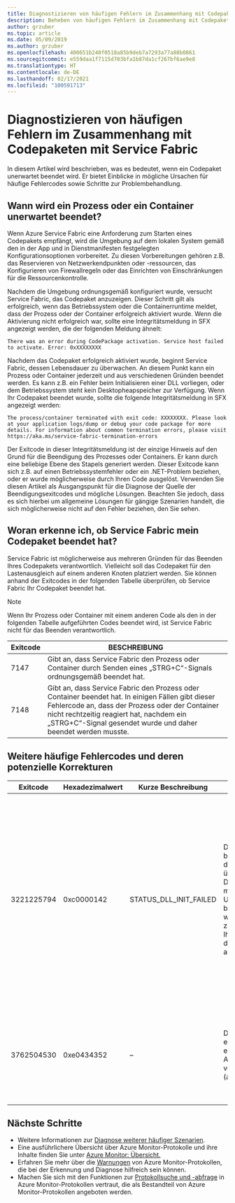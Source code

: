 ```yaml
---
title: Diagnostizieren von häufigen Fehlern im Zusammenhang mit Codepaketen mit Service Fabric
description: Beheben von häufigen Fehlern im Zusammenhang mit Codepaketen mit Azure Service Fabric
author: grzuber
ms.topic: article
ms.date: 05/09/2019
ms.author: grzuber
ms.openlocfilehash: 400651b240f0518a85b9deb7a7293a77a88b0861
ms.sourcegitcommit: e559daa1f7115d703bfa1b87da1cf267bf6ae9e8
ms.translationtype: HT
ms.contentlocale: de-DE
ms.lasthandoff: 02/17/2021
ms.locfileid: "100591713"
---
```

# <a name="diagnose-common-code-package-errors-by-using-service-fabric"></a>Diagnostizieren von häufigen Fehlern im Zusammenhang mit Codepaketen mit Service Fabric

In diesem Artikel wird beschrieben, was es bedeutet, wenn ein Codepaket unerwartet beendet wird. Er bietet Einblicke in mögliche Ursachen für häufige Fehlercodes sowie Schritte zur Problembehandlung.

## <a name="when-does-a-process-or-container-terminate-unexpectedly"></a>Wann wird ein Prozess oder ein Container unerwartet beendet?

Wenn Azure Service Fabric eine Anforderung zum Starten eines Codepakets empfängt, wird die Umgebung auf dem lokalen System gemäß den in der App und in Dienstmanifesten festgelegten Konfigurationsoptionen vorbereitet. Zu diesen Vorbereitungen gehören z.B. das Reservieren von Netzwerkendpunkten oder -ressourcen, das Konfigurieren von Firewallregeln oder das Einrichten von Einschränkungen für die Ressourcenkontrolle. 

Nachdem die Umgebung ordnungsgemäß konfiguriert wurde, versucht Service Fabric, das Codepaket anzuzeigen. Dieser Schritt gilt als erfolgreich, wenn das Betriebssystem oder die Containerruntime meldet, dass der Prozess oder der Container erfolgreich aktiviert wurde. Wenn die Aktivierung nicht erfolgreich war, sollte eine Integritätsmeldung in SFX angezeigt werden, die der folgenden Meldung ähnelt:

```
There was an error during CodePackage activation. Service host failed to activate. Error: 0xXXXXXXXX
```

Nachdem das Codepaket erfolgreich aktiviert wurde, beginnt Service Fabric, dessen Lebensdauer zu überwachen. An diesem Punkt kann ein Prozess oder Container jederzeit und aus verschiedenen Gründen beendet werden. Es kann z.B. ein Fehler beim Initialisieren einer DLL vorliegen, oder dem Betriebssystem steht kein Desktopheapspeicher zur Verfügung. Wenn Ihr Codepaket beendet wurde, sollte die folgende Integritätsmeldung in SFX angezeigt werden:

```
The process/container terminated with exit code: XXXXXXXX. Please look at your application logs/dump or debug your code package for more details. For information about common termination errors, please visit https://aka.ms/service-fabric-termination-errors
```

Der Exitcode in dieser Integritätsmeldung ist der einzige Hinweis auf den Grund für die Beendigung des Prozesses oder Containers. Er kann durch eine beliebige Ebene des Stapels generiert werden. Dieser Exitcode kann sich z.B. auf einen Betriebssystemfehler oder ein .NET-Problem beziehen, oder er wurde möglicherweise durch Ihren Code ausgelöst. Verwenden Sie diesen Artikel als Ausgangspunkt für die Diagnose der Quelle der Beendigungsexitcodes und mögliche Lösungen. Beachten Sie jedoch, dass es sich hierbei um allgemeine Lösungen für gängige Szenarien handelt, die sich möglicherweise nicht auf den Fehler beziehen, den Sie sehen.

## <a name="how-can-i-tell-if-service-fabric-terminated-my-code-package"></a>Woran erkenne ich, ob Service Fabric mein Codepaket beendet hat?

Service Fabric ist möglicherweise aus mehreren Gründen für das Beenden Ihres Codepakets verantwortlich. Vielleicht soll das Codepaket für den Lastenausgleich auf einem anderen Knoten platziert werden. Sie können anhand der Exitcodes in der folgenden Tabelle überprüfen, ob Service Fabric Ihr Codepaket beendet hat.

>[!NOTE]
> Wenn Ihr Prozess oder Container mit einem anderen Code als den in der folgenden Tabelle aufgeführten Codes beendet wird, ist Service Fabric nicht für das Beenden verantwortlich.

Exitcode | BESCHREIBUNG
--------- | -----------
7147 | Gibt an, dass Service Fabric den Prozess oder Container durch Senden eines „STRG+C“-Signals ordnungsgemäß beendet hat.
7148 | Gibt an, dass Service Fabric den Prozess oder Container beendet hat. In einigen Fällen gibt dieser Fehlercode an, dass der Prozess oder der Container nicht rechtzeitig reagiert hat, nachdem ein „STRG+C“-Signal gesendet wurde und daher beendet werden musste.


## <a name="other-common-error-codes-and-their-potential-fixes"></a>Weitere häufige Fehlercodes und deren potenzielle Korrekturen

Exitcode | Hexadezimalwert | Kurze Beschreibung | Grundursache | Mögliche Lösung
--------- | --------- | ----------------- | ---------- | -------------
3221225794 | 0xc0000142 | STATUS_DLL_INIT_FAILED | Dieser Fehler bedeutet manchmal, dass der Computer über keinen Desktopheapspeicher mehr verfügt. Diese Ursache ist besonders wahrscheinlich, wenn zahlreiche Prozesse Ihrer Anwendung auf dem Knoten ausgeführt werden. | Wenn Ihr Programm so konfiguriert ist, dass es nicht auf „STRG+C“-Signale antwortet, können Sie die Einstellung **EnableActivateNoWindow** im Clustermanifest aktivieren. Wenn Sie diese Einstellung aktivieren, wird das Codepaket ohne ein GUI-Fenster ausgeführt, und es werden keine „STRG+C“-Signale empfangen. Durch diese Aktion wird auch die Menge des Desktopheapspeichers reduziert, den jeder Prozess beansprucht. Sie können die Größe des Desktopheaps Ihres Knotens erhöhen, wenn Ihr Codepaket „STRG+C“-Signale empfangen muss.
3762504530 | 0xe0434352 | – | Dieser Wert stellt einen Fehlercode für einen Ausnahmefehler von verwaltetem Code (also .NET) dar. | Dieser Exitcode gibt an, dass Ihre Anwendung eine Ausnahme ausgelöst hat, die nicht verarbeitet wurde und den Prozess beendet hat. Debuggen Sie als ersten Schritt bei der Ermittlung des Auslösers dieses Fehlers Ihre Anwendungsprotokolle und Absturzabbilder.

## <a name="next-steps"></a>Nächste Schritte

* Weitere Informationen zur [Diagnose weiterer häufiger Szenarien](service-fabric-diagnostics-common-scenarios.md).
* Eine ausführlichere Übersicht über Azure Monitor-Protokolle und ihre Inhalte finden Sie unter [Azure Monitor: Übersicht.](../azure-monitor/overview.md)
* Erfahren Sie mehr über die [Warnungen](../azure-monitor/alerts/alerts-overview.md) von Azure Monitor-Protokollen, die bei der Erkennung und Diagnose hilfreich sein können.
* Machen Sie sich mit den Funktionen zur [Protokollsuche und -abfrage](../azure-monitor/logs/log-query-overview.md) in Azure Monitor-Protokollen vertraut, die als Bestandteil von Azure Monitor-Protokollen angeboten werden.
